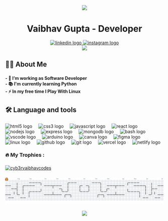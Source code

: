 <div align="center">
  <img height="150" src="https://media.giphy.com/media/v1.Y2lkPTc5MGI3NjExd2phNmgxaGVoNGhhZGZ5bHYxcm0zbTdqM3BzdXFlZGY4OTg1YndiciZlcD12MV9zdGlja2Vyc19zZWFyY2gmY3Q9cw/1PgEztlO5hmsMuwIAu/giphy.gif"  />
</div>

###
<h1 align="center">Vaibhav Gupta - Developer</h1>
<div align="center">
  <a href="https://www.linkedin.com/in/cyb3rvaibhav/" target="_blank">
    <img src="https://img.shields.io/static/v1?message=LinkedIn&logo=linkedin&label=&color=0077B5&logoColor=white&labelColor=&style=for-the-badge" height="25" alt="linkedin logo"  />
  </a>
  <a href="http://instagram.com/cyb3rvaibhav" target="_blank">
    <img src="https://img.shields.io/static/v1?message=Instagram&logo=instagram&label=&color=E4405F&logoColor=white&labelColor=&style=for-the-badge" height="25" alt="instagram logo"  />
  </a>
</div>



<div align="center">
  <img src="https://visitor-badge.laobi.icu/badge?page_id=cyb3rvaibhavcodes.cyb3rvaibhavcodes&"  />
</div>

###

<h2 align="left">👩‍💻  About Me</h2>

###

<h4 align="left">- 🔭 I’m working as Software Developer<br>- 📚 I'm currently learning Python<br>- ⚡ In my free time I Play With Linux</h4>

###

<h2 align="left">🛠 Language and tools</h2>

###

<div align="left">
  <img src="https://img.shields.io/badge/HTML5-E34F26?logo=html5&logoColor=white&style=for-the-badge" height="40" alt="html5 logo"  />
  <img width="12" />
  <img src="https://img.shields.io/badge/CSS3-1572B6?logo=css3&logoColor=white&style=for-the-badge" height="40" alt="css3 logo"  />
  <img width="12" />
  <img src="https://img.shields.io/badge/JavaScript-F7DF1E?logo=javascript&logoColor=black&style=for-the-badge" height="40" alt="javascript logo"  />
  <img width="12" />
  <img src="https://img.shields.io/badge/React-61DAFB?logo=react&logoColor=black&style=for-the-badge" height="40" alt="react logo"  />
  <img width="12" />
  <img src="https://img.shields.io/badge/Node.js-339933?logo=nodedotjs&logoColor=white&style=for-the-badge" height="40" alt="nodejs logo"  />
  <img width="12" />
  <img src="https://img.shields.io/badge/Express-000000?logo=express&logoColor=white&style=for-the-badge" height="40" alt="express logo"  />
  <img width="12" />
  <img src="https://img.shields.io/badge/MongoDB-47A248?logo=mongodb&logoColor=white&style=for-the-badge" height="40" alt="mongodb logo"  />
  <img width="12" />
  <img src="https://img.shields.io/badge/GNU Bash-4EAA25?logo=gnubash&logoColor=white&style=for-the-badge" height="40" alt="bash logo"  />
  <img width="12" />
  <img src="https://img.shields.io/badge/Visual Studio Code-007ACC?logo=visualstudiocode&logoColor=white&style=for-the-badge" height="40" alt="vscode logo"  />
  <img width="12" />
  <img src="https://img.shields.io/badge/Arduino-00979D?logo=arduino&logoColor=white&style=for-the-badge" height="40" alt="arduino logo"  />
  <img width="12" />
  <img src="https://img.shields.io/badge/Canva-00C4CC?logo=canva&logoColor=black&style=for-the-badge" height="40" alt="canva logo"  />
  <img width="12" />
  <img src="https://img.shields.io/badge/Figma-F24E1E?logo=figma&logoColor=white&style=for-the-badge" height="40" alt="figma logo"  />
  <img width="12" />
  <img src="https://img.shields.io/badge/Linux-FCC624?logo=linux&logoColor=black&style=for-the-badge" height="40" alt="linux logo"  />
  <img width="12" />
  <img src="https://img.shields.io/badge/GitHub-181717?logo=github&logoColor=white&style=for-the-badge" height="40" alt="github logo"  />
  <img width="12" />
  <img src="https://img.shields.io/badge/Git-F05032?logo=git&logoColor=white&style=for-the-badge" height="40" alt="git logo"  />
  <img width="12" />
  <img src="https://img.shields.io/badge/Vercel-000000?logo=vercel&logoColor=white&style=for-the-badge" height="40" alt="vercel logo"  />
  <img width="12" />
  <img src="https://img.shields.io/badge/Netlify-00C7B7?logo=netlify&logoColor=black&style=for-the-badge" height="40" alt="netlify logo"  />
</div>

###

<h3 align="left">🔥   My Trophies :</h3>

###

<p align="left"> <a href="https://github.com/ryo-ma/github-profile-trophy"><img src="https://github-profile-trophy.vercel.app/?username=cyb3rvaibhavcodes" alt="cyb3rvaibhavcodes" /></a> </p>

###

<picture>
  <source media="(prefers-color-scheme: dark)" srcset="https://raw.githubusercontent.com/cyb3rvaibhavcodes/cyb3rvaibhavcodes/output/pacman-contribution-graph-dark.svg">
  <source media="(prefers-color-scheme: light)" srcset="https://raw.githubusercontent.com/cyb3rvaibhavcodes/cyb3rvaibhavcodes/output/pacman-contribution-graph.svg">
  <img alt="pacman contribution graph" src="https://raw.githubusercontent.com/cyb3rvaibhavcodes/cyb3rvaibhavcodes/output/pacman-contribution-graph.svg">
</picture>

###

<div align="center">
  <img height="200" src="https://media1.tenor.com/m/8iHj-xAQVOAAAAAC/qr-code-mario.gif"  />
</div>

###
